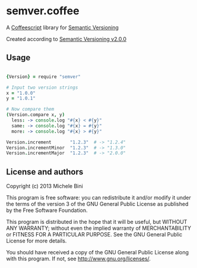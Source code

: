 semver.coffee
=============

A [Coffeescript](http://coffeescript.org) library for [Semantic Versioning](http://semver.org)

Created according to [Semantic Versioning v2.0.0](http://semver.org/spec/v2.0.0.html)

Usage
-----

````coffeescript

{Version} = require "semver"

# Input two version strings
x = "1.0.0"
y = "1.0.1"

# Now compare them
(Version.compare x, y)
  less: -> console.log "#{x} < #{y}"
  same: -> console.log "#{x} = #{y}"
  more: -> console.log "#{x} > #{y}"

Version.increment       "1.2.3"  # -> "1.2.4"
Version.incrementMinor  "1.2.3"  # -> "1.3.0"
Version.incrementMajor  "1.2.3"  # -> "2.0.0"

````

License and authors
-------------------

Copyright (c) 2013 Michele Bini

This program is free software: you can redistribute it and/or modify
it under the terms of the version 3 of the GNU General Public License
as published by the Free Software Foundation.

This program is distributed in the hope that it will be useful, but
WITHOUT ANY WARRANTY; without even the implied warranty of
MERCHANTABILITY or FITNESS FOR A PARTICULAR PURPOSE.  See the GNU
General Public License for more details.

You should have received a copy of the GNU General Public License
along with this program.  If not, see <http://www.gnu.org/licenses/>.
